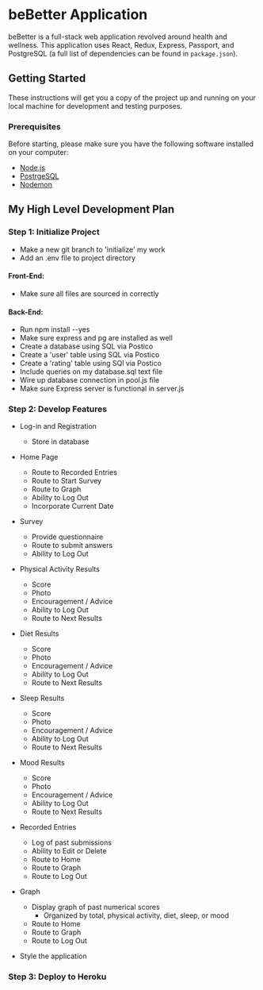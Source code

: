
# beBetter Application
beBetter is a full-stack web application revolved around health and wellness. This application uses React, Redux, Express, Passport, and PostgreSQL (a full list of dependencies can be found in `package.json`).

## Getting Started
These instructions will get you a copy of the project up and running on your local machine for development and testing purposes.

### Prerequisites
Before starting, please make sure you have the following software installed on your computer:

- [Node.js](https://nodejs.org/en/)
- [PostrgeSQL](https://www.postgresql.org/)
- [Nodemon](https://nodemon.io/)


## My High Level Development Plan
### Step 1: Initialize Project
  * Make a new git branch to 'initialize' my work
  * Add an .env file to project directory

#### Front-End:
  * Make sure all files are sourced in correctly

#### Back-End:
  * Run npm install --yes
  * Make sure express and pg are installed as well
  * Create a database using SQL via Postico
  * Create a 'user' table using SQL via Postico
  * Create a 'rating' table using SQl via Postico
  * Include queries on my database.sql text file
  * Wire up database connection in pool.js file
  * Make sure Express server is functional in server.js

### Step 2: Develop Features
  * Log-in and Registration
    * Store in database

  * Home Page
    * Route to Recorded Entries
    * Route to Start Survey
    * Route to Graph
    * Ability to Log Out
    * Incorporate Current Date

  * Survey
    * Provide questionnaire
    * Route to submit answers
    * Ability to Log Out

  * Physical Activity Results
    * Score
    * Photo
    * Encouragement / Advice
    * Ability to Log Out
    * Route to Next Results

  * Diet Results
    * Score
    * Photo
    * Encouragement / Advice
    * Ability to Log Out
    * Route to Next Results

  * Sleep Results
    * Score
    * Photo
    * Encouragement / Advice
    * Ability to Log Out
    * Route to Next Results

  * Mood Results
    * Score
    * Photo
    * Encouragement / Advice
    * Ability to Log Out
    * Route to Next Results

  * Recorded Entries
    * Log of past submissions
    * Ability to Edit or Delete
    * Route to Home
    * Route to Graph
    * Route to Log Out

  * Graph
    * Display graph of past numerical scores
      * Organized by total, physical activity, diet, sleep, or mood
    * Route to Home
    * Route to Graph
    * Route to Log Out

  * Style the application

### Step 3: Deploy to Heroku 
